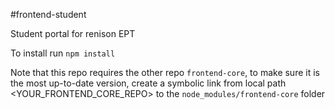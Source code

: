 #frontend-student

Student portal for renison EPT


To install run `npm install`

Note that this repo requires the other repo `frontend-core`, to make sure it is the most up-to-date version, create a symbolic link from local path <YOUR_FRONTEND_CORE_REPO> to the `node_modules/frontend-core` folder
